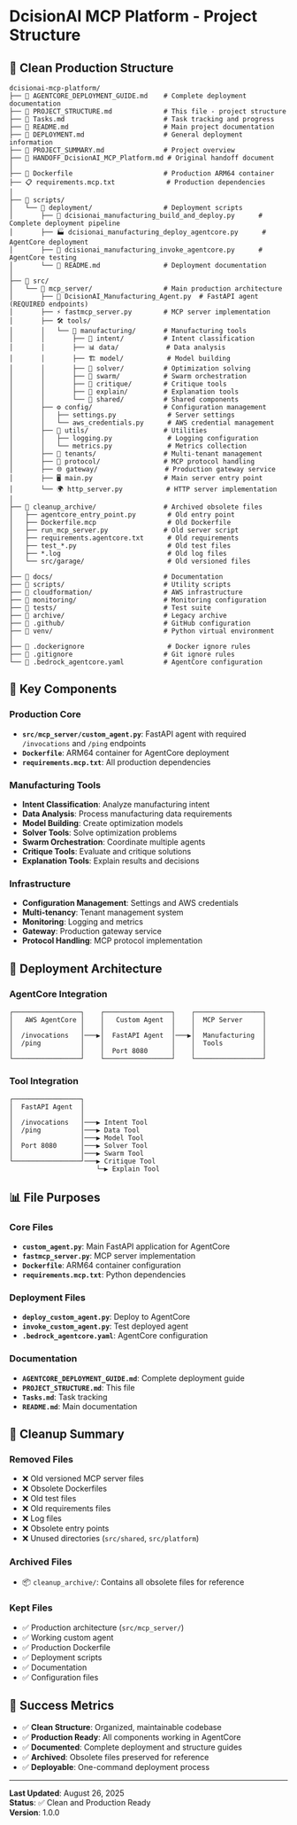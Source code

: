 # DcisionAI MCP Platform - Project Structure

## **📁 Clean Production Structure**

```
dcisionai-mcp-platform/
├── 📄 AGENTCORE_DEPLOYMENT_GUIDE.md    # Complete deployment documentation
├── 📄 PROJECT_STRUCTURE.md             # This file - project structure
├── 📄 Tasks.md                         # Task tracking and progress
├── 📄 README.md                        # Main project documentation
├── 📄 DEPLOYMENT.md                    # General deployment information
├── 📄 PROJECT_SUMMARY.md               # Project overview
├── 📄 HANDOFF_DcisionAI_MCP_Platform.md # Original handoff document
│
├── 🐳 Dockerfile                       # Production ARM64 container
├── 📋 requirements.mcp.txt             # Production dependencies
│
├── 📁 scripts/
│   └── 📁 deployment/                  # Deployment scripts
│       ├── 🚀 dcisionai_manufacturing_build_and_deploy.py      # Complete deployment pipeline
│       ├── 🏭 dcisionai_manufacturing_deploy_agentcore.py      # AgentCore deployment
│       ├── 🧪 dcisionai_manufacturing_invoke_agentcore.py      # AgentCore testing
│       └── 📄 README.md                # Deployment documentation
│
├── 📁 src/
│   └── 📁 mcp_server/                  # Main production architecture
│       ├── 🎯 DcisionAI_Manufacturing_Agent.py  # FastAPI agent (REQUIRED endpoints)
│       ├── ⚡ fastmcp_server.py        # MCP server implementation
│       ├── 🛠️ tools/
│       │   └── 📁 manufacturing/       # Manufacturing tools
│       │       ├── 🎯 intent/          # Intent classification
│       │       ├── 📊 data/            # Data analysis
│       │       ├── 🏗️ model/           # Model building
│       │       ├── 🔧 solver/          # Optimization solving
│       │       ├── 🔄 swarm/           # Swarm orchestration
│       │       ├── 💬 critique/        # Critique tools
│       │       ├── 📝 explain/         # Explanation tools
│       │       └── 🔗 shared/          # Shared components
│       ├── ⚙️ config/                  # Configuration management
│       │   ├── settings.py             # Server settings
│       │   └── aws_credentials.py      # AWS credential management
│       ├── 🔧 utils/                   # Utilities
│       │   ├── logging.py              # Logging configuration
│       │   └── metrics.py              # Metrics collection
│       ├── 🏢 tenants/                 # Multi-tenant management
│       ├── 📡 protocol/                # MCP protocol handling
│       ├── 🌐 gateway/                 # Production gateway service
│       ├── 🖥️ main.py                  # Main server entry point
│       └── 🌍 http_server.py           # HTTP server implementation
│
├── 📁 cleanup_archive/                 # Archived obsolete files
│   ├── agentcore_entry_point.py        # Old entry point
│   ├── Dockerfile.mcp                  # Old Dockerfile
│   ├── run_mcp_server.py              # Old server script
│   ├── requirements.agentcore.txt      # Old requirements
│   ├── test_*.py                       # Old test files
│   ├── *.log                           # Old log files
│   └── src/garage/                     # Old versioned files
│
├── 📁 docs/                            # Documentation
├── 📁 scripts/                         # Utility scripts
├── 📁 cloudformation/                  # AWS infrastructure
├── 📁 monitoring/                      # Monitoring configuration
├── 📁 tests/                           # Test suite
├── 📁 archive/                         # Legacy archive
├── 📁 .github/                         # GitHub configuration
├── 📁 venv/                            # Python virtual environment
│
├── 🐳 .dockerignore                     # Docker ignore rules
├── 📄 .gitignore                       # Git ignore rules
└── 📄 .bedrock_agentcore.yaml          # AgentCore configuration
```

## **🎯 Key Components**

### **Production Core**
- **`src/mcp_server/custom_agent.py`**: FastAPI agent with required `/invocations` and `/ping` endpoints
- **`Dockerfile`**: ARM64 container for AgentCore deployment
- **`requirements.mcp.txt`**: All production dependencies

### **Manufacturing Tools**
- **Intent Classification**: Analyze manufacturing intent
- **Data Analysis**: Process manufacturing data requirements
- **Model Building**: Create optimization models
- **Solver Tools**: Solve optimization problems
- **Swarm Orchestration**: Coordinate multiple agents
- **Critique Tools**: Evaluate and critique solutions
- **Explanation Tools**: Explain results and decisions

### **Infrastructure**
- **Configuration Management**: Settings and AWS credentials
- **Multi-tenancy**: Tenant management system
- **Monitoring**: Logging and metrics
- **Gateway**: Production gateway service
- **Protocol Handling**: MCP protocol implementation

## **🚀 Deployment Architecture**

### **AgentCore Integration**
```
┌─────────────────┐    ┌─────────────────┐    ┌─────────────────┐
│   AWS AgentCore │    │   Custom Agent  │    │  MCP Server     │
│                 │    │                 │    │                 │
│  /invocations   │───▶│  FastAPI Agent  │───▶│  Manufacturing  │
│  /ping          │    │                 │    │  Tools          │
│                 │    │  Port 8080      │    │                 │
└─────────────────┘    └─────────────────┘    └─────────────────┘
```

### **Tool Integration**
```
┌─────────────────┐
│  FastAPI Agent  │
│                 │
│  /invocations   │───▶ Intent Tool
│  /ping          │───▶ Data Tool
│                 │───▶ Model Tool
│  Port 8080      │───▶ Solver Tool
│                 │───▶ Swarm Tool
└─────────────────┘───▶ Critique Tool
                      └─▶ Explain Tool
```

## **📊 File Purposes**

### **Core Files**
- **`custom_agent.py`**: Main FastAPI application for AgentCore
- **`fastmcp_server.py`**: MCP server implementation
- **`Dockerfile`**: ARM64 container configuration
- **`requirements.mcp.txt`**: Python dependencies

### **Deployment Files**
- **`deploy_custom_agent.py`**: Deploy to AgentCore
- **`invoke_custom_agent.py`**: Test deployed agent
- **`.bedrock_agentcore.yaml`**: AgentCore configuration

### **Documentation**
- **`AGENTCORE_DEPLOYMENT_GUIDE.md`**: Complete deployment guide
- **`PROJECT_STRUCTURE.md`**: This file
- **`Tasks.md`**: Task tracking
- **`README.md`**: Main documentation

## **🧹 Cleanup Summary**

### **Removed Files**
- ❌ Old versioned MCP server files
- ❌ Obsolete Dockerfiles
- ❌ Old test files
- ❌ Old requirements files
- ❌ Log files
- ❌ Obsolete entry points
- ❌ Unused directories (`src/shared`, `src/platform`)

### **Archived Files**
- 📦 `cleanup_archive/`: Contains all obsolete files for reference

### **Kept Files**
- ✅ Production architecture (`src/mcp_server/`)
- ✅ Working custom agent
- ✅ Production Dockerfile
- ✅ Deployment scripts
- ✅ Documentation
- ✅ Configuration files

## **🎯 Success Metrics**

- ✅ **Clean Structure**: Organized, maintainable codebase
- ✅ **Production Ready**: All components working in AgentCore
- ✅ **Documented**: Complete deployment and structure guides
- ✅ **Archived**: Obsolete files preserved for reference
- ✅ **Deployable**: One-command deployment process

---

**Last Updated**: August 26, 2025  
**Status**: ✅ Clean and Production Ready  
**Version**: 1.0.0
